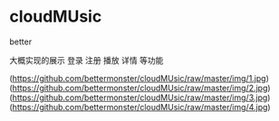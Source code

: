 # cloudMUsic
better

大概实现的展示 登录 注册 播放 详情 等功能

(https://github.com/bettermonster/cloudMUsic/raw/master/img/1.jpg)
(https://github.com/bettermonster/cloudMUsic/raw/master/img/2.jpg)
(https://github.com/bettermonster/cloudMUsic/raw/master/img/3.jpg)
(https://github.com/bettermonster/cloudMUsic/raw/master/img/4.jpg)
